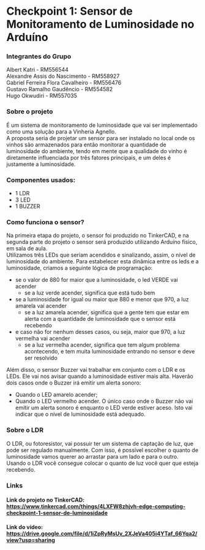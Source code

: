 # Checkpoint 1: Sensor de Monitoramento de Luminosidade no Arduíno  

### Integrantes do Grupo  
Albert Katri - RM556544  
Alexandre Assis do Nascimento - RM558927  
Gabriel Ferreira Flora Cavalheiro - RM556476  
Gustavo Ramalho Gaudêncio - RM554582  
Hugo Okwudiri - RM557035

### Sobre o projeto
É um sistema de monitoramento de luminosidade que vai ser implementado como uma solução para a Vinheria Agnello.  
A proposta seria de projetar um sensor para ser instalado no local onde os vinhos são armazenados para então monitorar a quantidade de luminosidade do ambiente,  tendo em mente que a qualidade do vinho é diretamente influenciada por três fatores principais, e um deles é justamente a luminosidade.

### Componentes usados:
* 1 LDR  
* 3 LED  
* 1 BUZZER  

### Como funciona o sensor?
Na primeira etapa do projeto, o sensor foi produzido no TinkerCAD, e na segunda parte do projeto o sensor será produzido utilizando Arduíno físico, em sala de aula.  
Utilizamos três LEDs que seriam acendidos e sinalizando, assim, o nível de luminosidade do ambiente. Para estabelecer esta dinâmica entre os leds e a luminosidade, criamos a seguinte lógica de programação:  
* se o valor de 880 for maior que a luminosidade, o led VERDE vai acender  
  * se a luz verde acender, significa que está tudo bem  
* se a luminosidade for igual ou maior que 880 e menor que 970, a luz amarela vai acender  
  * se a luz amarela acender, significa que a gente tem que estar em alerta com a quantidade de luminosidade que o sensor está recebendo  
* e caso não for nenhum desses casos, ou seja, maior que 970, a luz vermelha vai acender  
  * se a luz vermelha acender, significa que tem algum problema acontecendo, e tem muita luminosidade entrando no sensor e deve ser resolvido

Além disso, o sensor Buzzer vai trabalhar em conjunto com o LDR e os LEDs. Ele vai nos avisar quando a luminosidade estiver mais alta.
Haverão dois casos onde o Buzzer irá emitir um alerta sonoro:
* Quando o LED amarelo acender;
* Quando o LED vermelho acender.
O único caso onde o Buzzer não vai emitir um alerta sonoro é enquanto o LED verde estiver aceso. Isto vai indicar que o nível de luminosidade está adequado.

### Sobre o LDR
O LDR, ou fotoresistor, vai possuir ter um sistema de captação de luz, que pode ser regulado manualmente. Com isso, é possível escolher o quanto de luminosidade vamos querer ao arrastar para um lado e para o outro.  
Usando o LDR você consegue colocar o quanto de luz você quer que esteja recebendo.

### Links
#### Link do projeto no TinkerCAD: https://www.tinkercad.com/things/4LXFW8zhjvh-edge-computing-checkpoint-1-sensor-de-luminosidade
#### Link do vídeo: https://drive.google.com/file/d/1iZpRyMsUv_2XJeVa405i4YTaf_66Yqa2/view?usp=sharing
